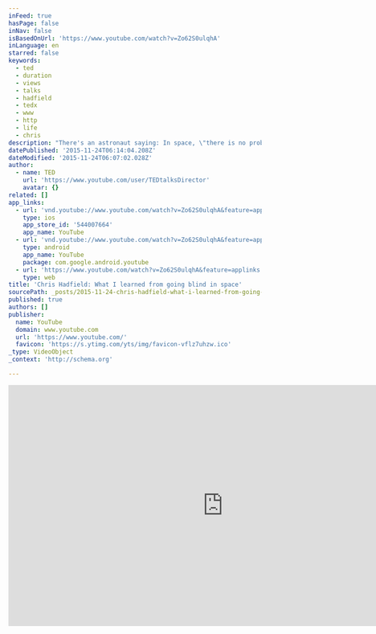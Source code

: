 ```yaml
---
inFeed: true
hasPage: false
inNav: false
isBasedOnUrl: 'https://www.youtube.com/watch?v=Zo62S0ulqhA'
inLanguage: en
starred: false
keywords:
  - ted
  - duration
  - views
  - talks
  - hadfield
  - tedx
  - www
  - http
  - life
  - chris
description: "There's an astronaut saying: In space, \"there is no problem so bad that you can't make it worse.\" So how do you deal with the complexity, the sheer pressure, of dealing with dangerous and scary situations?"
datePublished: '2015-11-24T06:14:04.208Z'
dateModified: '2015-11-24T06:07:02.028Z'
author:
  - name: TED
    url: 'https://www.youtube.com/user/TEDtalksDirector'
    avatar: {}
related: []
app_links:
  - url: 'vnd.youtube://www.youtube.com/watch?v=Zo62S0ulqhA&feature=applinks'
    type: ios
    app_store_id: '544007664'
    app_name: YouTube
  - url: 'vnd.youtube://www.youtube.com/watch?v=Zo62S0ulqhA&feature=applinks'
    type: android
    app_name: YouTube
    package: com.google.android.youtube
  - url: 'https://www.youtube.com/watch?v=Zo62S0ulqhA&feature=applinks'
    type: web
title: 'Chris Hadfield: What I learned from going blind in space'
sourcePath: _posts/2015-11-24-chris-hadfield-what-i-learned-from-going-blind-in-space.md
published: true
authors: []
publisher:
  name: YouTube
  domain: www.youtube.com
  url: 'https://www.youtube.com/'
  favicon: 'https://s.ytimg.com/yts/img/favicon-vflz7uhzw.ico'
_type: VideoObject
_context: 'http://schema.org'

---
```

<iframe src="https://cdn.embedly.com/widgets/media.html?src=https%3A%2F%2Fwww.youtube.com%2Fembed%2FZo62S0ulqhA%3Ffeature%3Doembed&amp;url=https%3A%2F%2Fwww.youtube.com%2Fwatch%3Fv%3DZo62S0ulqhA&amp;image=https%3A%2F%2Fi.ytimg.com%2Fvi%2FZo62S0ulqhA%2Fhqdefault.jpg&amp;key=b7d04c9b404c499eba89ee7072e1c4f7&amp;type=text%2Fhtml&amp;schema=youtube" width="854" height="480" scrolling="no" frameborder="0" allowfullscreen="allowfullscreen" style=""></iframe>